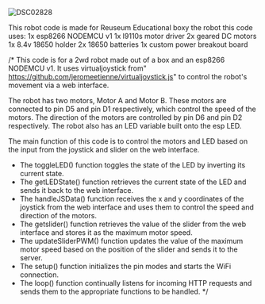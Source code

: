 ![DSC02828](https://user-images.githubusercontent.com/121644329/210115160-8a283f81-5afd-439f-b41c-e01cd687a7a4.JPG)

This robot code is made for Reuseum Educational boxy the robot
this code uses: 
1x esp8266 NODEMCU v1
1x l9110s motor driver
2x geared DC motors
1x 8.4v 18650 holder
2x 18650 batteries
1x custom power breakout board

/* This code is for a 2wd robot made out of a box and an esp8266 NODEMCU v1. It uses
 virtualjoystick from" https://github.com/jeromeetienne/virtualjoystick.js" to control the robot's movement via a web interface.

The robot has two motors, Motor A and Motor B. These motors are connected to 
pin D5 and pin D1 respectively, which control the speed of the motors. The direction of 
the motors are controlled by pin D6 and pin D2 respectively. The robot also has 
an LED variable built onto the esp LED.

The main function of this code is to control the motors and LED based on the input from the 
joystick and slider on the web interface. 

- The toggleLED() function toggles the state of the LED by inverting its current state. 
- The getLEDState() function retrieves the current state of the LED and sends it back to the web interface. 
- The handleJSData() function receives the x and y coordinates of the joystick from the web interface and uses them to control the speed and direction of the motors. 
- The getslider() function retrieves the value of the slider from the web interface and stores it as the maximum motor speed. 
- The updateSliderPWM() function updates the value of the maximum motor speed based on the position of the slider and sends it to the server.
- The setup() function initializes the pin modes and starts the WiFi connection. 
- The loop() function continually listens for incoming HTTP requests and sends them to the appropriate functions to be handled.
*/
